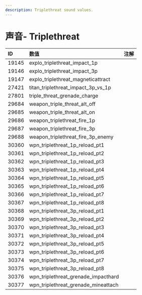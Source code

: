 ```yaml
---
description: Triplethreat sound values.
---
```


# 声音- Triplethreat

| ID | 数值 | 注解 |
| :--- | :--- | :--- |
| 19145 | explo\_triplethreat\_impact\_1p |  |
| 19146 | explo\_triplethreat\_impact\_3p |  |
| 19147 | explo\_triplethreat\_magneticattract |  |
| 27421 | titan\_triplethreat\_impact\_3p\_vs\_1p |  |
| 27801 | triple\_threat\_grenade\_charge |  |
| 29684 | weapon\_triple\_threat\_alt\_off |  |
| 29685 | weapon\_triple\_threat\_alt\_on |  |
| 29686 | weapon\_triplethreat\_fire\_1p |  |
| 29687 | weapon\_triplethreat\_fire\_3p |  |
| 29688 | weapon\_triplethreat\_fire\_3p\_enemy |  |
| 30360 | wpn\_triplethreat\_1p\_reload\_pt1 |  |
| 30361 | wpn\_triplethreat\_1p\_reload\_pt2 |  |
| 30362 | wpn\_triplethreat\_1p\_reload\_pt3 |  |
| 30363 | wpn\_triplethreat\_1p\_reload\_pt4 |  |
| 30364 | wpn\_triplethreat\_1p\_reload\_pt5 |  |
| 30365 | wpn\_triplethreat\_1p\_reload\_pt6 |  |
| 30366 | wpn\_triplethreat\_1p\_reload\_pt7 |  |
| 30367 | wpn\_triplethreat\_1p\_reload\_pt8 |  |
| 30368 | wpn\_triplethreat\_3p\_reload\_pt1 |  |
| 30369 | wpn\_triplethreat\_3p\_reload\_pt2 |  |
| 30370 | wpn\_triplethreat\_3p\_reload\_pt3 |  |
| 30371 | wpn\_triplethreat\_3p\_reload\_pt4 |  |
| 30372 | wpn\_triplethreat\_3p\_reload\_pt5 |  |
| 30373 | wpn\_triplethreat\_3p\_reload\_pt6 |  |
| 30374 | wpn\_triplethreat\_3p\_reload\_pt7 |  |
| 30375 | wpn\_triplethreat\_3p\_reload\_pt8 |  |
| 30376 | wpn\_triplethreat\_grenade\_impacthard |  |
| 30377 | wpn\_triplethreat\_grenade\_mineattach |  |

